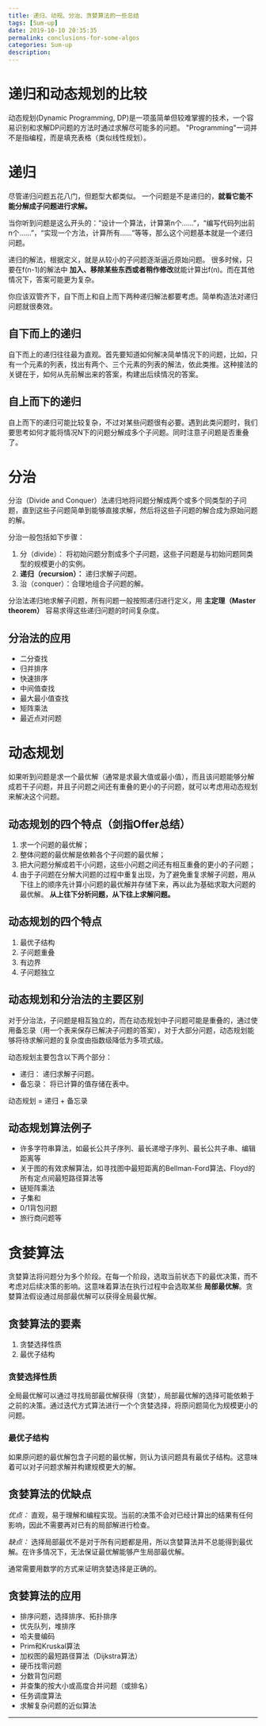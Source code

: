 ```yaml
---
title: 递归、动规、分治、贪婪算法的一些总结
tags: [Sum-up]
date: 2019-10-10 20:35:35
permalink: conclusions-for-some-algos
categories: Sum-up
description:
---
```

<p class="description"></p>


<!-- more -->

# 递归和动态规划的比较

动态规划(Dynamic Programming, DP)是一项虽简单但较难掌握的技术，一个容易识别和求解DP问题的方法时通过求解尽可能多的问题。
"Programming"一词并不是指编程，而是填充表格（类似线性规划）。

# 递归
尽管递归问题五花八门，但题型大都类似。
一个问题是不是递归的，**就看它能不能分解成子问题进行求解。**

当你听到问题是这么开头的：“设计一个算法，计算第n个……”，“编写代码列出前n个……”，“实现一个方法，计算所有……”等等，那么这个问题基本就是一个递归问题。

递归的解法，根据定义，就是从较小的子问题逐渐逼近原始问题。
很多时候，只要在f(n-1)的解法中 **加入、移除某些东西或者稍作修改**就能计算出f(n)。而在其他情况下，答案可能更为复杂。

你应该双管齐下，自下而上和自上而下两种递归解法都要考虑。简单构造法对递归问题就很奏效。

## 自下而上的递归
自下而上的递归往往最为直观。首先要知道如何解决简单情况下的问题，比如，只有一个元素的列表，找出有两个、三个元素的列表的解法，依此类推。这种接法的关键在于，如何从先前解出来的答案，构建出后续情况的答案。

## 自上而下的递归
自上而下的递归可能比较复杂，不过对某些问题很有必要。遇到此类问题时，我们要思考如何才能将情况N下的问题分解成多个子问题。同时注意子问题是否重叠了。



# 分治
分治（Divide and Conquer）法递归地将问题分解成两个或多个同类型的子问题，直到这些子问题简单到能够直接求解，然后将这些子问题的解合成为原始问题的解。

分治一般包括如下步骤：

1. 分（divide）： 将初始问题分割成多个子问题，这些子问题是与初始问题同类型的规模更小的实例。
2. **递归（recursion）：** 递归求解子问题。
3. 治（conquer）：合理地组合子问题的解。
 
分治法递归地求解子问题，所有问题一般按照递归进行定义，用 **主定理（Master theorem）** 容易求得这些递归问题的时间复杂度。

## 分治法的应用
- 二分查找
- 归并排序
- 快速排序
- 中间值查找
- 最大最小值查找
- 矩阵乘法
- 最近点对问题




# 动态规划
如果听到问题是求一个最优解（通常是求最大值或最小值），而且该问题能够分解成若干子问题，并且子问题之间还有重叠的更小的子问题，就可以考虑用动态规划来解决这个问题。

## 动态规划的四个特点（剑指Offer总结）
1. 求一个问题的最优解；
2. 整体问题的最优解是依赖各个子问题的最优解；
3. 把大问题分解成若干小问题，这些小问题之间还有相互重叠的更小的子问题；
4. 由于子问题在分解大问题的过程中重复出现，为了避免重复求解子问题，用从下往上的顺序先计算小问题的最优解并存储下来，再以此为基础求取大问题的最优解。 **从上往下分析问题，从下往上求解问题。**

## 动态规划的四个特点
1. 最优子结构
2. 子问题重叠
3. 有边界
4. 子问题独立


## 动态规划和分治法的主要区别
对于分治法，子问题是相互独立的，而在动态规划中子问题可能是重叠的，通过使用备忘录（用一个表来保存已解决子问题的答案），对于大部分问题，动态规划能够将待求解问题的复杂度由指数级降低为多项式级。

动态规划主要包含以下两个部分：
- 递归： 递归求解子问题。
- 备忘录： 将已计算的值存储在表中。

动态规划 = 递归 + 备忘录

## 动态规划算法例子
- 许多字符串算法，如最长公共子序列、最长递增子序列、最长公共子串、编辑距离等
- 关于图的有效求解算法，如寻找图中最短距离的Bellman-Ford算法、Floyd的所有定点间最短路径算法等
- 链矩阵乘法
- 子集和
- 0/1背包问题
- 旅行商问题等




# 贪婪算法
贪婪算法将问题分为多个阶段。在每一个阶段，选取当前状态下的最优决策，而不考虑对后续决策的影响。这意味着算法在执行过程中会选取某些 **局部最优解**。贪婪算法假设通过局部最优解可以获得全局最优解。

## 贪婪算法的要素
1. 贪婪选择性质
2. 最优子结构

### 贪婪选择性质
全局最优解可以通过寻找局部最优解获得（贪婪），局部最优解的选择可能依赖于之前的决策。通过迭代方式算法进行一个个贪婪选择，将原问题简化为规模更小的问题。

### 最优子结构 

如果原问题的最优解包含子问题的最优解，则认为该问题具有最优子结构。这意味着可以对子问题求解并构建规模更大的解。

## 贪婪算法的优缺点

*优点：*
直观，易于理解和编程实现。当前的决策不会对已经计算出的结果有任何影响，因此不需要再对已有的局部解进行检查。

*缺点：*
选择局部最优不是对于所有问题都是用，所以贪婪算法并不总能得到最优解。在许多情况下，无法保证最优解能够产生局部最优解。

通常需要用数学的方式来证明贪婪选择是正确的。

## 贪婪算法的应用
- 排序问题，选择排序、拓扑排序
- 优先队列，堆排序
- 哈夫曼编码
- Prim和Kruskal算法
- 加权图的最短路径算法（Dijkstra算法）
- 硬币找零问题
- 分数背包问题
- 并查集的按大小或高度合并问题（或排名）
- 任务调度算法
- 求解复杂问题的近似算法

<hr />